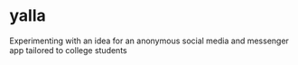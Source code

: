 yalla
=====
Experimenting with an idea for an anonymous social media and messenger app tailored to college students

